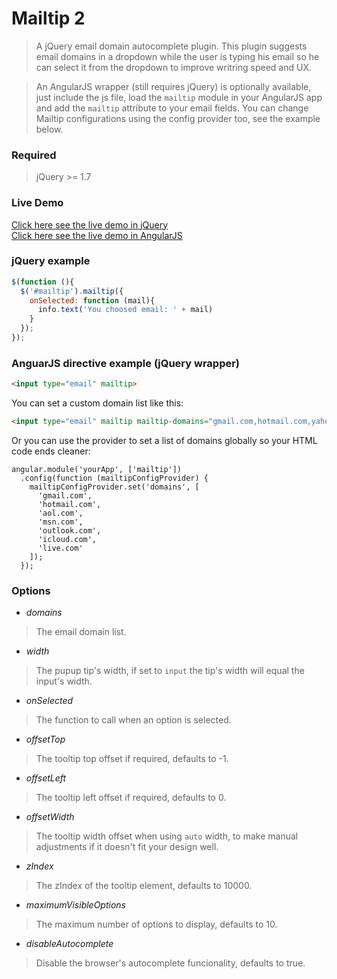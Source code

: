 # Mailtip 2

> A jQuery email domain autocomplete plugin. This plugin suggests email domains in a dropdown while the user is typing his email so he can select it from the dropdown to improve writring speed and UX.

> An AngularJS wrapper (still requires jQuery) is optionally available, just include the js file, load the `mailtip` module in your AngularJS app and add the `mailtip` attribute to your email fields. You can change Mailtip configurations using the config provider too, see the example below.

### Required
> jQuery >= 1.7


### Live Demo
[Click here see the live demo in jQuery](https://uniring.github.io/mailtip/mailtip.html)  
[Click here see the live demo in AngularJS](https://uniring.github.io/mailtip/mailtip-angular.html)

### jQuery example
```js
$(function (){
  $('#mailtip').mailtip({
    onSelected: function (mail){
      info.text('You choosed email: ' + mail)
    }
  });
});
```

### AnguarJS directive example (jQuery wrapper)
```html
<input type="email" mailtip>
```
You can set a custom domain list like this:
```html
<input type="email" mailtip mailtip-domains="gmail.com,hotmail.com,yahoo.com">
```
Or you can use the provider to set a list of domains globally so your HTML code ends cleaner:
```
angular.module('yourApp', ['mailtip'])
  .config(function (mailtipConfigProvider) {
    mailtipConfigProvider.set('domains', [
      'gmail.com',
      'hotmail.com',
      'aol.com',
      'msn.com',
      'outlook.com',
      'icloud.com',
      'live.com'
    ]);
  });
```

### Options
- *domains*
> The email domain list.

- *width*
> The pupup tip's width, if set to ```input``` the tip's width will equal the input's width.

- *onSelected*
> The function to call when an option is selected.

- *offsetTop*
> The tooltip top offset if required, defaults to -1.

- *offsetLeft*
> The tooltip left offset if required, defaults to 0.

- *offsetWidth*
> The tooltip width offset when using `auto` width, to make manual adjustments if it doesn't fit your design well.

- *zIndex*
> The zIndex of the tooltip element, defaults to 10000.

- *maximumVisibleOptions*
> The maximum number of options to display, defaults to 10.

- *disableAutocomplete*
> Disable the browser's autocomplete funcionality, defaults to true.
